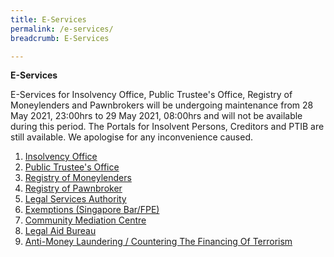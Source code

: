 ```yaml
---
title: E-Services
permalink: /e-services/
breadcrumb: E-Services

---
```


**E-Services** <br>

E-Services for Insolvency Office, Public Trustee's Office, Registry of Moneylenders and Pawnbrokers will be undergoing maintenance from 28 May 2021, 23:00hrs to 29 May 2021, 08:00hrs and will not be available during this period. The Portals for Insolvent Persons, Creditors and PTIB are still available. We apologise for any inconvenience caused.<br>

1. [Insolvency Office](https://eservices.mlaw.gov.sg/io/)
2. [Public Trustee's Office](https://eservices.mlaw.gov.sg/pto/welcome.xhtml)
3. [Registry of Moneylenders](https://eservices.mlaw.gov.sg/rom/)
4. [Registry of Pawnbroker](https://eservices.mlaw.gov.sg/rop/)
5. [Legal Services Authority](https://eservices.mlaw.gov.sg/lsra/lsra-home)
6. [Exemptions (Singapore Bar/FPE)](https://eservices.mlaw.gov.sg/li/ems/application/exemption.aspx) 
7. [Community Mediation Centre](https://cmc.mlaw.gov.sg/e-services/apply-online/)
8. [Legal Aid Bureau](https://eservices.mlaw.gov.sg/labesvc/)
9. [Anti-Money Laundering / Countering The Financing Of Terrorism](https://acd.mlaw.gov.sg)
